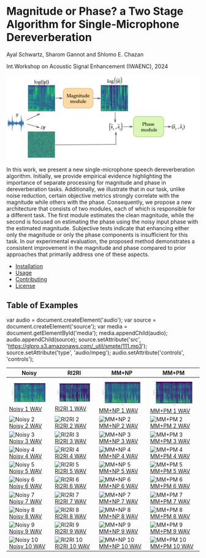 # Magnitude or Phase? a Two Stage Algorithm for  Single-Microphone Dereverberation

Ayal Schwartz, Sharom Gannot and Shlomo E. Chazan 

Int.Workshop on Acoustic Signal Enhancement (IWAENC), 2024

![flow](/flow5.png)

In this work, we present a new single-microphone speech dereverberation algorithm. Initially, we provide empirical evidence highlighting the importance of separate processing for magnitude and phase in dereverberation tasks. Additionally, we illustrate that in our task, unlike noise reduction, certain objective metrics strongly correlate with the magnitude while others with the phase. Consequently, we propose a new architecture that consists of two modules, each of which is responsible for a different task. The first module estimates the clean magnitude, while the second is focused on estimating the phase using the noisy input phase with the estimated magnitude. Subjective tests indicate that enhancing either only the magnitude or only the phase components is insufficient for this task. In our experimental evaluation, the proposed method demonstrates a consistent improvement in the magnitude and phase compared to prior approaches that primarily address one of these aspects.

- [Installation](#installation)
- [Usage](#usage)
- [Contributing](#contributing)
- [License](#license)


## Table of Examples

var audio = document.createElement('audio');
var source = document.createElement('source');
var media = document.getElementById('media');
media.appendChild(audio);
audio.appendChild(source);
source.setAttribute('src', 'https://glpro.s3.amazonaws.com/_util/smpte/111.mp3');
source.setAttribute('type', 'audio/mpeg');
audio.setAttribute('controls', 'controls');
<section id="media"></section>


| Noisy | RI2RI | MM+NP | MM+PM |
|-------|-------|-------|-------|
| ![Noisy 1](noisy/0.png) <br> [Noisy 1 WAV](noisy/0.wav) | ![RI2RI 1](RI2RI/0.png) <br> [RI2RI 1 WAV](RI2RI/0.wav) | ![MM+NP 1](MM_NP/0.png) <br> [MM+NP 1 WAV](MM_NP/0.wav) | ![MM+PM 1](proposed/0.png) <br> [MM+PM 1 WAV](proposed/0.wav) |
| ![Noisy 2](path/to/noisy2.png) <br> [Noisy 2 WAV](path/to/noisy2.wav) | ![RI2RI 2](path/to/ri2ri2.png) <br> [RI2RI 2 WAV](path/to/ri2ri2.wav) | ![MM+NP 2](path/to/mmnp2.png) <br> [MM+NP 2 WAV](path/to/mmnp2.wav) | ![MM+PM 2](path/to/mmpm2.png) <br> [MM+PM 2 WAV](path/to/mmpm2.wav) |
| ![Noisy 3](path/to/noisy3.png) <br> [Noisy 3 WAV](path/to/noisy3.wav) | ![RI2RI 3](path/to/ri2ri3.png) <br> [RI2RI 3 WAV](path/to/ri2ri3.wav) | ![MM+NP 3](path/to/mmnp3.png) <br> [MM+NP 3 WAV](path/to/mmnp3.wav) | ![MM+PM 3](path/to/mmpm3.png) <br> [MM+PM 3 WAV](path/to/mmpm3.wav) |
| ![Noisy 4](path/to/noisy4.png) <br> [Noisy 4 WAV](path/to/noisy4.wav) | ![RI2RI 4](path/to/ri2ri4.png) <br> [RI2RI 4 WAV](path/to/ri2ri4.wav) | ![MM+NP 4](path/to/mmnp4.png) <br> [MM+NP 4 WAV](path/to/mmnp4.wav) | ![MM+PM 4](path/to/mmpm4.png) <br> [MM+PM 4 WAV](path/to/mmpm4.wav) |
| ![Noisy 5](path/to/noisy5.png) <br> [Noisy 5 WAV](path/to/noisy5.wav) | ![RI2RI 5](path/to/ri2ri5.png) <br> [RI2RI 5 WAV](path/to/ri2ri5.wav) | ![MM+NP 5](path/to/mmnp5.png) <br> [MM+NP 5 WAV](path/to/mmnp5.wav) | ![MM+PM 5](path/to/mmpm5.png) <br> [MM+PM 5 WAV](path/to/mmpm5.wav) |
| ![Noisy 6](path/to/noisy6.png) <br> [Noisy 6 WAV](path/to/noisy6.wav) | ![RI2RI 6](path/to/ri2ri6.png) <br> [RI2RI 6 WAV](path/to/ri2ri6.wav) | ![MM+NP 6](path/to/mmnp6.png) <br> [MM+NP 6 WAV](path/to/mmnp6.wav) | ![MM+PM 6](path/to/mmpm6.png) <br> [MM+PM 6 WAV](path/to/mmpm6.wav) |
| ![Noisy 7](path/to/noisy7.png) <br> [Noisy 7 WAV](path/to/noisy7.wav) | ![RI2RI 7](path/to/ri2ri7.png) <br> [RI2RI 7 WAV](path/to/ri2ri7.wav) | ![MM+NP 7](path/to/mmnp7.png) <br> [MM+NP 7 WAV](path/to/mmnp7.wav) | ![MM+PM 7](path/to/mmpm7.png) <br> [MM+PM 7 WAV](path/to/mmpm7.wav) |
| ![Noisy 8](path/to/noisy8.png) <br> [Noisy 8 WAV](path/to/noisy8.wav) | ![RI2RI 8](path/to/ri2ri8.png) <br> [RI2RI 8 WAV](path/to/ri2ri8.wav) | ![MM+NP 8](path/to/mmnp8.png) <br> [MM+NP 8 WAV](path/to/mmnp8.wav) | ![MM+PM 8](path/to/mmpm8.png) <br> [MM+PM 8 WAV](path/to/mmpm8.wav) |
| ![Noisy 9](path/to/noisy9.png) <br> [Noisy 9 WAV](path/to/noisy9.wav) | ![RI2RI 9](path/to/ri2ri9.png) <br> [RI2RI 9 WAV](path/to/ri2ri9.wav) | ![MM+NP 9](path/to/mmnp9.png) <br> [MM+NP 9 WAV](path/to/mmnp9.wav) | ![MM+PM 9](path/to/mmpm9.png) <br> [MM+PM 9 WAV](path/to/mmpm9.wav) |
| ![Noisy 10](path/to/noisy10.png) <br> [Noisy 10 WAV](path/to/noisy10.wav) | ![RI2RI 10](path/to/ri2ri10.png) <br> [RI2RI 10 WAV](path/to/ri2ri10.wav) | ![MM+NP 10](path/to/mmnp10.png) <br> [MM+NP 10 WAV](path/to/mmnp10.wav) | ![MM+PM 10](path/to/mmpm10.png) <br> [MM+PM 10 WAV](path/to/mmpm10.wav) |



